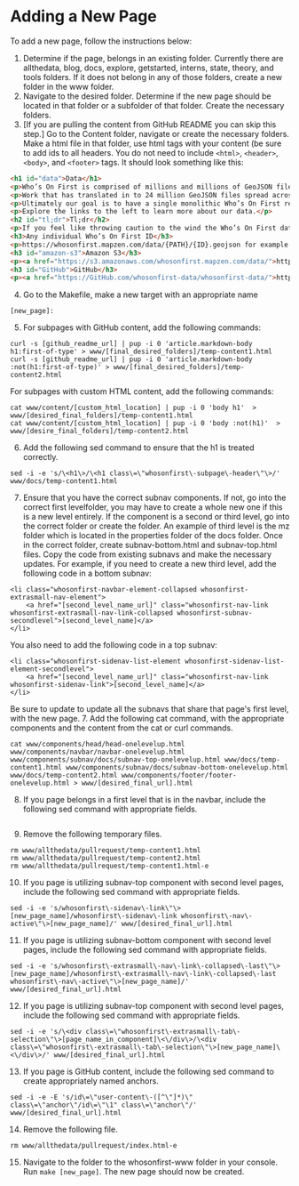 # Adding a New Page

To add a new page, follow the instructions below:

1. Determine if the page, belongs in an existing folder. Currently there are allthedata, blog, docs, explore, getstarted, interns, state, theory, and tools folders. If it does not belong in any of those folders, create a new folder in the www folder.
2. Navigate to the desired folder. Determine if the new page should be located in that folder or a subfolder of that folder. Create the necessary folders.
3. [If you are pulling the content from GitHub README you can skip this step.] Go to the Content folder, navigate or create the necessary folders. Make a html file in that folder, use html tags with your content (be sure to add ids to all headers. You do not need to include `<html>`, `<header>`, `<body>`, and `<footer>` tags. It should look something like this:
```html
<h1 id="data">Data</h1>
<p>Who’s On First is comprised of millions and millions of GeoJSON files. These files live in a GitHub organization called whosonfirst-data. The decision for this organization was spurred on by the work we’ve been doing to import venues and postal codes.</p>
<p>Work that has translated in to 24 million GeoJSON files spread across 488 GitHub repositories. Before we go any further, let’s be clear about one thing: This is not an ideal situation.</p>
<p>Ultimately our goal is to have a single monolithic Who’s On First repository that will contain all 24 million (and counting) records. In 2017 storing 24 million tiny files in a single Git repository is either technically impossible or so impractical as to “play impossible on TV”.</p>
<p>Explore the links to the left to learn more about our data.</p>
<h2 id="tl;dr">Tl;dr</h2>
<p>If you feel like throwing caution to the wind the Who’s On First data is available from the following places:</p>
<h3>Any individual Who’s On First ID</h3>
<p>https://whosonfirst.mapzen.com/data/{PATH}/{ID}.geojson for example: <a href="https://whosonfirst.mapzen.com/data/101/736/545/101736545.geojson">https://whosonfirst.mapzen.com/data/101/736/545/101736545.geojson</a></p> 
<h3 id="amazon-s3">Amazon S3</h3>
<p><a href="https://s3.amazonaws.com/whosonfirst.mapzen.com/data/">https://s3.amazonaws.com/whosonfirst.mapzen.com/data/</a> - see also: known knowns about S3 and why you shouldn't try to view that URL in a web browser</p>
<h3 id="GitHub">GitHub</h3>
<p><a href="https://GitHub.com/whosonfirst-data/whosonfirst-data/">https://GitHub.com/whosonfirst-data/whosonfirst-data/</a> — it's not complicated but but it is complex</p>
```
4. Go to the Makefile, make a new target with an appropriate name
```
[new_page]:
```
5. For subpages with GitHub content, add the following commands:
```
curl -s [github_readme_url] | pup -i 0 'article.markdown-body h1:first-of-type' > www/[final_desired_folders]/temp-content1.html
curl -s [github_readme_url] | pup -i 0 'article.markdown-body :not(h1:first-of-type)' > www/[final_desired_folders]/temp-content2.html
```
For subpages with custom HTML content, add the following commands:
```
cat www/content/[custom_html_location] | pup -i 0 'body h1'  > www/[desired_final_folders]/temp-content1.html
cat www/content/[custom_html_location] | pup -i 0 'body :not(h1)'  > www/[desire_final_folders]/temp-content2.html
```
6. Add the following sed command to ensure that the h1 is treated correctly.
```
sed -i -e 's/\<h1\>/\<h1 class\=\"whosonfirst\-subpage\-header\"\>/' www/docs/temp-content1.html
```
7. Ensure that you have the correct subnav components. If not, go into the correct first levelfolder, you may have to create a whole new one if this is a new level entirely. If the component is a second or third level, go into the correct folder or create the folder. An example of third level is the mz folder which is located in the properties folder of the docs folder. Once in the correct folder, create subnav-bottom.html and subnav-top.html files. Copy the code from existing subnavs and make the necessary updates. For example, if you need to create a new third level, add the following code in a bottom subnav:
```
<li class="whosonfirst-navbar-element-collapsed whosonfirst-extrasmall-nav-element">
    <a href="[second_level_name_url]" class="whosonfirst-nav-link whosonfirst-extrasmall-nav-link-collapsed whosonfirst-subnav-secondlevel">[second_level_name]</a>
</li>
```
You also need to add the following code in a top subnav:
```
<li class="whosonfirst-sidenav-list-element whosonfirst-sidenav-list-element-secondlevel">
    <a href="[second_level_name_url]" class="whosonfirst-nav-link whosonfirst-sidenav-link">[second_level_name]</a>
</li>
```
Be sure to update to update all the subnavs that share that page's first level, with the new page.
7. Add the following cat command, with the appropriate components and the content from the cat or curl commands. 
```
cat www/components/head/head-onelevelup.html www/components/navbar/navbar-onelevelup.html www/components/subnav/docs/subnav-top-onelevelup.html www/docs/temp-content1.html www/components/subnav/docs/subnav-bottom-onelevelup.html  www/docs/temp-content2.html www/components/footer/footer-onelevelup.html > www/[desired_final_url].html
```
8. If you page belongs in a first level that is in the navbar, include the following sed command with appropriate fields.
```sed -i -e 's/whosonfirst\-nav\-link\-collapsed\"\>[first_level]\<\/a\>/whosonfirst\-nav\-link\-collapsed whosonfirst\-nav\-active\"\>[first_level]\<\/a\>/' www/[desired_final_url].html
```
9. Remove the following temporary files.
```
rm www/allthedata/pullrequest/temp-content1.html
rm www/allthedata/pullrequest/temp-content2.html
rm www/allthedata/pullrequest/temp-content1.html-e
```
10. If you page is utilizing subnav-top component with second level pages, include the following sed command with appropriate fields.
```
sed -i -e 's/whosonfirst\-sidenav\-link\"\>[new_page_name]/whosonfirst\-sidenav\-link whosonfirst\-nav\-active\"\>[new_page_name]/' www/[desired_final_url].html
```
11. If you page is utilizing subnav-bottom component with second level pages, include the following sed command with appropriate fields.
```
sed -i -e 's/whosonfirst\-extrasmall\-nav\-link\-collapsed\-last\"\>[new_page_name]/whosonfirst\-extrasmall\-nav\-link\-collapsed\-last whosonfirst\-nav\-active\"\>[new_page_name]/' www/[desired_final_url].html
```
12. If you page is utilizing subnav-top component with second level pages, include the following sed command with appropriate fields.
```
sed -i -e 's/\<div class\=\"whosonfirst\-extrasmall\-tab\-selection\"\>[page_name_in_component]\<\/div\>/\<div class\=\"whosonfirst\-extrasmall\-tab\-selection\"\>[new_page_name]\<\/div\>/' www/[desired_final_url].html
```
13. If you page is GitHub content, include the following sed command to create appropriately named anchors.
```
sed -i -e -E 's/id\=\"user-content\-([^\"]*)\" class\=\"anchor\"/id\=\"\1" class\=\"anchor\"/' www/[desired_final_url].html
```
14. Remove the following file.
```
rm www/allthedata/pullrequest/index.html-e
```
15. Navigate to the folder to the whosonfirst-www folder in your console. Run `make [new_page]`. The new page should now be created.
